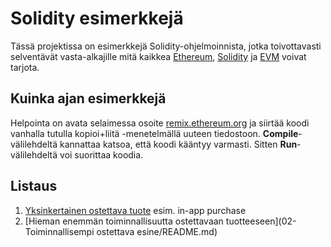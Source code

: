 # Solidity esimerkkejä
Tässä projektissa on esimerkkejä Solidity-ohjelmoinnista, jotka toivottavasti selventävät vasta-alkajille mitä kaikkea [Ethereum](https://ethereum.org/), [Solidity](https://solidity.readthedocs.io/en/develop/) ja [EVM](http://ethdocs.org/en/latest/introduction/what-is-ethereum.html#ethereum-virtual-machine) voivat tarjota.

## Kuinka ajan esimerkkejä
Helpointa on avata selaimessa osoite [remix.ethereum.org](https://remix.ethereum.org) ja siirtää koodi vanhalla tutulla kopioi+liitä -menetelmällä uuteen tiedostoon. **Compile**-välilehdeltä kannattaa katsoa, että koodi kääntyy varmasti. Sitten **Run**-välilehdeltä voi suorittaa koodia.

## Listaus
1. [Yksinkertainen ostettava tuote](01-Yksinkertainen_ostettava_esine/README.md) esim. in-app purchase
2. [Hieman enemmän toiminnallisuutta ostettavaan tuotteeseen](02-Toiminnallisempi ostettava esine/README.md)